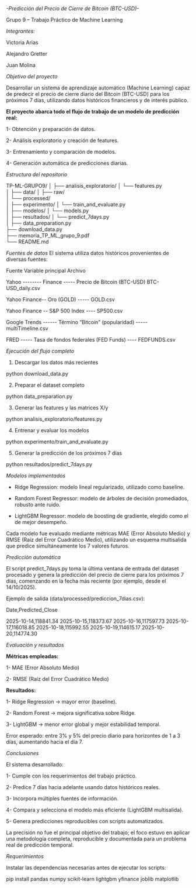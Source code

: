 *-Predicción del Precio de Cierre de Bitcoin (BTC-USD)-*

Grupo 9 – Trabajo Práctico de Machine Learning

*Integrantes:*

Victoria Arias

Alejandro Gretter

Juan Molina

*Objetivo del proyecto*

Desarrollar un sistema de aprendizaje automático (Machine Learning) capaz de predecir el precio de cierre diario del Bitcoin (BTC-USD) para los próximos 7 días, utilizando datos históricos financieros y de interés público.

**El proyecto abarca todo el flujo de trabajo de un modelo de predicción real:**

1- Obtención y preparación de datos.

2- Análisis exploratorio y creación de features.

3- Entrenamiento y comparación de modelos.

4- Generación automática de predicciones diarias.

*Estructura del repositorio*

TP-ML-GRUPO9/
│
├── analisis_exploratorio/
│   └── features.py             
│
├── data/
│   ├── raw/                     
│   └── processed/              
│
├── experimento/
│   └── train_and_evaluate.py    
│
├── modelos/
│   └── models.py               
│
├── resultados/
│   └── predict_7days.py       
│
├── data_preparation.py         
├── download_data.py             
├── memoria_TP_ML_grupo_9.pdf    
└── README.md

*Fuentes de datos*
El sistema utiliza datos históricos provenientes de diversas fuentes:

Fuente	     Variable principal	     Archivo

Yahoo -------- Finance	-----   Precio de Bitcoin (BTC-USD)	BTC-USD_daily.csv

Yahoo Finance--	Oro (GOLD) ----- GOLD.csv

Yahoo Finance -- S&P 500 Index ---- SP500.csv

Google Trends ------ Término “Bitcoin” (popularidad) ----- multiTimeline.csv

FRED ----- Tasa de fondos federales (FED Funds) ---- FEDFUNDS.csv

*Ejecución del flujo completo*

1. Descargar los datos más recientes

python download_data.py

2. Preparar el dataset completo

python data_preparation.py

3. Generar las features y las matrices X/y

python analisis_exploratorio/features.py

4. Entrenar y evaluar los modelos

python experimento/train_and_evaluate.py

5. Generar la predicción de los próximos 7 días

python resultados/predict_7days.py

*Modelos implementados*

* Ridge Regression: modelo lineal regularizado, utilizado como baseline.

* Random Forest Regressor: modelo de árboles de decisión promediados, robusto ante ruido.

* LightGBM Regressor: modelo de boosting de gradiente, elegido como el de mejor desempeño.

Cada modelo fue evaluado mediante métricas MAE (Error Absoluto Medio) y RMSE (Raíz del Error Cuadrático Medio), utilizando un esquema multisalida que predice simultáneamente los 7 valores futuros.

*Predicción automática*

El script predict_7days.py toma la última ventana de entrada del dataset procesado y genera la predicción del precio de cierre para los próximos 7 días, comenzando en la fecha más reciente (por ejemplo, desde el 14/10/2025).

Ejemplo de salida (data/processed/prediccion_7dias.csv):

Date,Predicted_Close

2025-10-14,118841.34
2025-10-15,118373.67
2025-10-16,117597.73
2025-10-17,116018.85
2025-10-18,115992.55
2025-10-19,114615.17
2025-10-20,114774.30

*Evaluación y resultados*

**Métricas empleadas:**

1- MAE (Error Absoluto Medio)

2- RMSE (Raíz del Error Cuadrático Medio)

**Resultados:**

1- Ridge Regression → mayor error (baseline).

2- Random Forest → mejora significativa sobre Ridge.

3- LightGBM → menor error global y mejor estabilidad temporal.

Error esperado: entre 3% y 5% del precio diario para horizontes de 1 a 3 días, aumentando hacia el día 7.

*Conclusiones*

El sistema desarrollado:

1- Cumple con los requerimientos del trabajo práctico.

2- Predice 7 días hacia adelante usando datos históricos reales.

3- Incorpora múltiples fuentes de información.

4- Compara y selecciona el modelo más eficiente (LightGBM multisalida).

5- Genera predicciones reproducibles con scripts automatizados.

La precisión no fue el principal objetivo del trabajo; el foco estuvo en aplicar una metodología completa, reproducible y documentada para un problema real de predicción temporal.

*Requerimientos*

Instalar las dependencias necesarias antes de ejecutar los scripts:

pip install pandas numpy scikit-learn lightgbm yfinance joblib matplotlib

